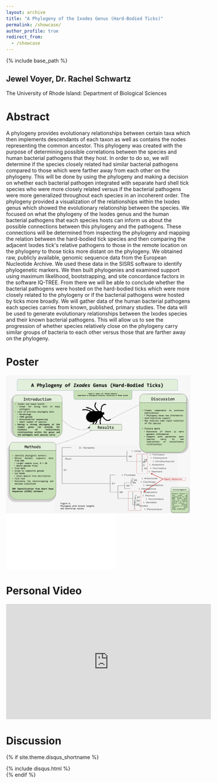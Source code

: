 ```yaml
---
layout: archive
title: "A Phylogeny of the Ixodes Genus (Hard-Bodied Ticks)"
permalink: /showcase/
author_profile: true
redirect_from:
  - /showcase
---
```


{% include base_path %}

## Jewel Voyer, Dr. Rachel Schwartz
The University of Rhode Island:
  Department of Biological Sciences


Abstract
======
A phylogeny provides evolutionary relationships between certain taxa which then implements descendants of each taxon as well as contains the nodes representing the common ancestor. This phylogeny was created with the purpose of determining possible correlations between the species and human bacterial pathogens that they host. In order to do so, we will determine if the species closely related had similar bacterial pathogens compared to those which were farther away from each other on the phylogeny. This will be done by using the phylogeny and making a decision on whether each bacterial pathogen integrated with separate hard shell tick species who were more closely related versus if the bacterial pathogens were more generalized throughout each species in an incoherent order. The phylogeny provided a visualization of the relationships within the Ixodes genus which showed the evolutionary relationship between the species. We focused on what the phylogeny of the Ixodes genus and the human bacterial pathogens that each species hosts can inform us about the possible connections between this phylogeny and the pathogens. These connections will be determined from inspecting the phylogeny and mapping the relation between the hard-bodied tick species and then comparing the adjacent Ixodes tick's relative pathogens to those in the remote location on the phylogeny to those ticks more distant on the phylogeny. We obtained raw, publicly available, genomic sequence data from the European Nucleotide Archive. We used these data in the SISRS software to identify phylogenetic markers. We then built phylogenies and examined support using maximum likelihood, bootstrapping, and site concordance factors in the software IQ-TREE. From there we will be able to conclude whether the bacterial pathogens were hosted on the hard-bodied ticks which were more closely related to the phylogeny or if the bacterial pathogens were hosted by ticks more broadly. We will gather data of the human bacterial pathogens each species carries from known, published, primary studies. The data will be used to generate evolutionary relationships between the Ixodes species and their known bacterial pathogens. This will allow us to see the progression of whether species relatively close on the phylogeny carry similar groups of bacteria to each other versus those that are farther away on the phylogeny.

Poster
======
<img src ="images/Voyer_Jewel_Poster.png">

<object data="abc.pdf" type="application/pdf">
    <embed src="abc.pdf" type="application/pdf" />
</object>

Personal Video
======
<iframe width="560" height="315" src="https://www.youtube.com/embed/6A5EpqqDOdk" frameborder="0" allowfullscreen></iframe>


Discussion
======
<!-- Disqus -->
{% if site.theme.disqus_shortname %}
<div class="comments">
  {% include disqus.html %}
</div>
{% endif %}
